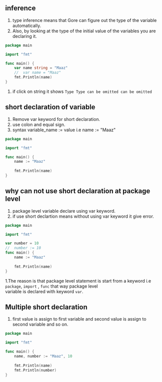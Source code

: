 ## inference 
1. type inference means that Gore can figure out the type of the variable automatically.
1. Also, by looking at the type of the initial value of the variables you are declaring it.

```go
package main

import "fmt"

func main() {
	var name string = "Maaz"
    //	var name = "Maaz"
	fmt.Println(name)
}
```
1. if click on string it shows `Type Type can be omitted can be omitted` 

## short declaration of variable
1. Remove var keyword for short declaration. 
1. use colon and equal sign.  
1. syntax variable_name := value i.e name := "Maaz" 
```go
package main

import "fmt"

func main() {
	name := "Maaz"
    
	fmt.Println(name)
}
``` 
## why can not use short declaration at package level 
1. package level variable declare using var keyword.  
1. if use short declartion means without using var keyword it give error.  
```go
package main

import "fmt"

var number = 10 
//  number := 10
func main() {
	name := "Maaz"
    
	fmt.Println(name)
}
``` 
1.The reason is that package level statement is start from a keyword i.e `package`, `import` , `func` that way package level   
variable is declared with keyword `var`.  

## Multiple short declaration  
1. first value is assign to first variable and second value is assign to second variable and so on. 
```go
package main

import "fmt"

func main() {
	name, number := "Maaz", 10
    
	fmt.Println(name)
	fmt.Println(number)
}
``` 